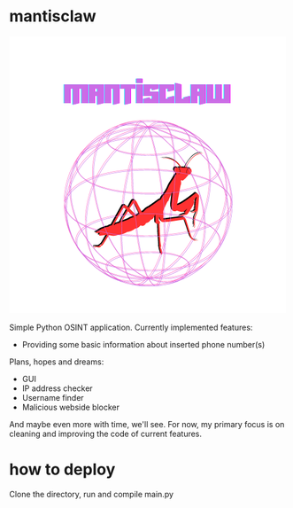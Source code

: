 # mantisclaw
![alt text](https://github.com/maciej-walus/mantisclaw/blob/main/icon.png)

Simple Python OSINT application. Currently implemented features:

- Providing some basic information about inserted phone number(s)

Plans, hopes and dreams:

- GUI
- IP address checker
- Username finder
- Malicious webside blocker

And maybe even more with time, we'll see. For now, my primary focus is on cleaning and improving the code of current features.


# how to deploy

Clone the directory, run and compile main.py
